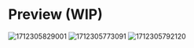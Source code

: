 # Preview (WIP)

![1712305829001](https://github.com/SunPodder/chirper/assets/73415680/99547ec9-18b5-4e25-807b-1ecb3a0fde7c)
![1712305773091](https://github.com/SunPodder/chirper/assets/73415680/b788a75d-f708-4b8d-a6ce-428f2db6a277)
![1712305792120](https://github.com/SunPodder/chirper/assets/73415680/557830ec-48ad-4412-864d-b6c116524832)
